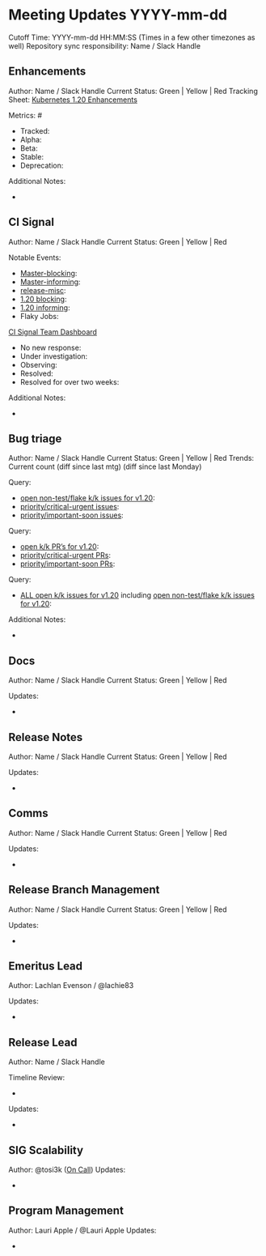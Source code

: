 # Meeting Updates YYYY-mm-dd

Cutoff Time: YYYY-mm-dd HH:MM:SS (Times in a few other timezones as well)
Repository sync responsibility: Name / Slack Handle

## Enhancements

Author: Name / Slack Handle
Current Status: Green | Yellow | Red
Tracking Sheet: [Kubernetes 1.20 Enhancements][enhancements-tracking]

Metrics: #
  - Tracked:
  - Alpha:
  - Beta:
  - Stable:
  - Deprecation:

Additional Notes:
  - <!-- ANY ADDITIONAL UPDATE -->

## CI Signal

Author: Name / Slack Handle
Current Status: Green | Yellow | Red

Notable Events:
  - [Master-blocking][ci-signal-master-blocking]:
  - [Master-informing][ci-signal-master-informing]:
  - [release-misc][ci-signal-release-misc]:
  - [1.20 blocking][ci-signal-1.20-blocking]:
  - [1.20 informing][ci-signal-1.20-informing]:
  - Flaky Jobs:

[CI Signal Team Dashboard][ci-signal-team-dashboard]
  - No new response:
  - Under investigation:
  - Observing:
  - Resolved:
  - Resolved for over two weeks:

Additional Notes:
  - <!-- ANY ADDITIONAL UPDATE -->


## Bug triage

Author: Name / Slack Handle
Current Status: Green | Yellow | Red
Trends: Current count (diff since last mtg) (diff since last Monday)

Query:
  - [open non-test/flake k/k issues for v1.20][bt-issue-1.20-open-kk-non-failing]:
  - [priority/critical-urgent issues][bt-issue-1.20-critical-urgent]:
  - [priority/important-soon issues][bt-issue-1.20-important-soon]:

Query:
  - [open k/k PR’s for v1.20][bt-pr-1.20-open]:
  - [priority/critical-urgent PRs][bt-pr-1.20-critical-urgent]:
  - [priority/important-soon PRs][bt-pr-1.20-important-soon]:

Query:
  - [ALL open k/k issues for v1.20][bt-issue-1.20-all] including [open non-test/flake k/k issues for v1.20][bt-issue-1.20-open-kk-non-failing]:

Additional Notes:
  - <!-- ANY ADDITIONAL UPDATE -->


## Docs

Author: Name / Slack Handle
Current Status: Green | Yellow | Red

Updates:
  - <!-- START HERE -->


## Release Notes

Author: Name / Slack Handle
Current Status: Green | Yellow | Red

Updates:
  - <!-- START HERE -->


## Comms

Author: Name / Slack Handle
Current Status: Green | Yellow | Red

Updates:
  - <!-- START HERE -->


## Release Branch Management

Author: Name / Slack Handle
Current Status: Green | Yellow | Red

Updates:
  - <!-- START HERE -->


## Emeritus Lead

Author: Lachlan Evenson / @lachie83

Updates:
  - <!-- START HERE -->


## Release Lead

Author: Name / Slack Handle

Timeline Review:
  - <!-- Important events in current week -->
Updates:
  - <!-- START HERE -->


## SIG Scalability

Author: @tosi3k ([On Call][scalability-oncall])
Updates:
  - <!-- START HERE -->

## Program Management

Author: Lauri Apple / @Lauri Apple
Updates:
  - <!-- START HERE -->


<!-- References henceforth. Please modify if you see anything out of the place. -->

[enhancements-tracking]: https://bit.ly/k8s-1-20-enhancements
[ci-signal-master-blocking]: https://testgrid.k8s.io/sig-release-master-blocking
[ci-signal-master-informing]: https://testgrid.k8s.io/sig-release-master-informing
[ci-signal-release-misc]: https://testgrid.k8s.io/sig-release-misc
[ci-signal-1.20-blocking]: https://testgrid.k8s.io/sig-release-1.20-blocking
[ci-signal-1.20-informing]: https://testgrid.k8s.io/sig-release-1.20-informing
[ci-signal-team-dashboard]: https://github.com/orgs/kubernetes/projects/11?fullscreen=true
[bt-issue-1.20-open-kk-non-failing]: https://github.com/kubernetes/kubernetes/issues?q=is%3Aopen+milestone%3Av1.20+is%3Aissue+sort%3Aupdated-asc+-label%3Akind%2Ffailing-test+-label%3Akind%2Fflake+
[bt-issue-1.20-critical-urgent]: https://github.com/kubernetes/kubernetes/issues?q=is%3Aopen+milestone%3Av1.20+label%3Apriority%2Fcritical-urgent+is%3Aissue+sort%3Aupdated-asc+-label%3Akind%2Ffailing-test+-label%3Akind%2Fflake+
[bt-issue-1.20-important-soon]: https://github.com/kubernetes/kubernetes/issues?q=is%3Aopen+milestone%3Av1.20+label%3Apriority%2Fimportant-soon+is%3Aissue+sort%3Aupdated-asc+-label%3Akind%2Ffailing-test+-label%3Akind%2Fflake+
[bt-pr-1.20-open]: https://github.com/kubernetes/kubernetes/pulls?q=repo%3Akubernetes%2Fkubernetes+is%3Aopen+milestone%3Av1.20+is%3Apr+sort%3Aupdated-asc+
[bt-pr-1.20-critical-urgent]: https://github.com/kubernetes/kubernetes/pulls?q=repo%3Akubernetes%2Fkubernetes+is%3Aopen+milestone%3Av1.20+is%3Apr+sort%3Aupdated-asc+label%3Apriority%2Fcritical-urgent
[bt-pr-1.20-important-soon]: https://github.com/kubernetes/kubernetes/pulls?q=repo%3Akubernetes%2Fkubernetes+is%3Aopen+milestone%3Av1.20+label%3Apriority%2Fimportant-soon+is%3Apr+sort%3Aupdated-asc+
[bt-issue-1.20-all]: https://github.com/kubernetes/kubernetes/issues?q=repo%3Akubernetes%2Fkubernetes+milestone%3Av1.20+is%3Aissue+is%3Aopen+sort%3Aupdated-asc+
[scalability-oncall]: https://go.k8s.io/oncall

